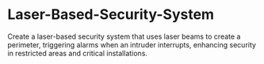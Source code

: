 # Laser-Based-Security-System
Create a laser-based security system that uses laser beams to create a perimeter, triggering alarms when an intruder interrupts, enhancing security in restricted areas and critical installations.
